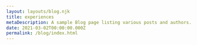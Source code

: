 ```yaml
---
layout: layouts/blog.njk
title: experiences
metaDescription: A sample Blog page listing various posts and authors.
date: 2021-03-02T00:00:00.000Z
permalink: /blog/index.html
---
```

